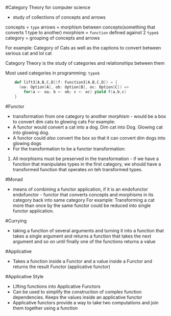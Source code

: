 #Category Theory for computer science
- study of collections of concepts and arrows

concepts = `type`
arrows   = morphism between concepts(something that converts 1 type to another)
morphism = `function` defined against 2 `type`s
category = grouping of concepts and arrows

For example: Category of Cats as well as the captions to convert between serious cat and lol cat

Category Theory is the study of categories and relationships between them

Most used categories in programming: `type`s

```scala
    def lift3[A,B,C,D](f: Function3[A,B,C,D]) = {
      (oa: Option[A], ob: Option[B], oc: Option[C]) =>
        for(a <- oa; b <- ob; c <- oc) yield f(a,b,c)
    }
```

#Functor
- transformation from one category to another
morphism - would be a box to convert dim cats to glowing cats
For example:
- A functor would convert a cat into a dog. Dim cat into Dog. Glowing cat into glowing dog.
- A functor could _also_ convert the box so that it can convert dim dogs into glowing dogs
- For the transformation to be a functor transformation:
1. All morphisms must be preserved in the transformation - if we have a function
that manipulates types in the first category, we should have a transformed function that operates on teh transformed types.

#Monad
- means of combining a functor application, if it is an endofunctor
endofunctor - functor that converts concepts and morphisms in its category back into same category
For example: Transforming a cat more than once by the same functor could be reduced into single functor application.

#Currying
- taking a function of several arguments and
turning it into a function that takes a single argument and
returns a function that takes the next argument and so on
until finally one of the functions returns a value

#Applicative
- Takes a function inside a Functor and a value inside a Functor and returns the result Functor (applicative functor)

#Applicative Style
- Lifting functions into Applicative Functors
- Can be used to simplify the construction of complex function dependencies. Keeps the values inside an applicative functor
- Applicative functors provide a way to take two computations and join them together using a function

